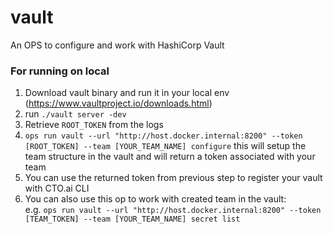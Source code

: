 # vault
An OPS to configure and work with HashiCorp Vault

### For running on local 
1. Download vault binary and run it in your local env (https://www.vaultproject.io/downloads.html)
2. run `./vault server -dev`
3. Retrieve `ROOT_TOKEN` from the logs
4. `ops run vault --url "http://host.docker.internal:8200" --token [ROOT_TOKEN] --team [YOUR_TEAM_NAME] configure` this will setup the team structure in the vault and will return a token associated with your team
5. You can use the returned token from previous step to register your vault with CTO.ai CLI 
6. You can also use this op to work with created team in the vault:  
e.g. `ops run vault --url "http://host.docker.internal:8200" --token [TEAM_TOKEN] --team [YOUR_TEAM_NAME] secret list`